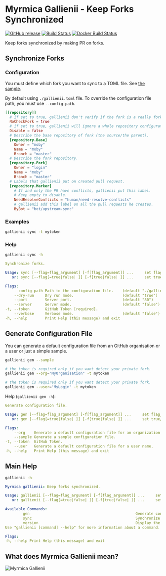 # Myrmica Gallienii - Keep Forks Synchronized

[![GitHub release](https://img.shields.io/github/release/traefik/gallienii.svg)](https://github.com/traefik/gallienii/releases/latest)
[![Build Status](https://travis-ci.com/traefik/gallienii.svg?branch=master)](https://travis-ci.com/traefik/gallienii)
[![Docker Build Status](https://img.shields.io/docker/build/traefik/gallienii.svg)](https://hub.docker.com/r/traefik/gallienii/builds/)

Keep forks synchronized by making PR on forks.

## Synchronize Forks

### Configuration

You must define which fork you want to sync to a TOML file.
See [the sample](/sample.toml).

By default using `./gallienii.toml` file.
To override the configuration file path, you must use `--config-path`.

```toml
[[repository]]
  # if set to true, gallienii don't verify if the fork is a really fork in GitHub.
  NoCheckFork = true
  # if set to true, gallienii will ignore a whole repository configuration.
  Disable = false
  # Describe the base repository of fork (the source/the parent).
  [repository.Base]
    Owner = "moby"
    Name = "moby"
    Branch = "master"
  # Describe the fork repository.
  [repository.Fork]
    Owner = "login"
    Name = "moby"
    Branch = "master"
  # Labels that gallienii put on created pull request.
  [repository.Marker]
    # If and only the PR have conflicts, gallienii put this label.
    # Keep empty to disable.
    NeedResolveConflicts = "human/need-resolve-conflicts"
    # gallienii add this label on all the pull requests he creates.
    ByBot = "bot/upstream-sync"
```

### Examples

```bash
gallienii sync -t mytoken
```

### Help

```bash
gallienii sync -h
```

```yaml
Synchronize forks.

Usage: sync [--flag=flag_argument] [-f[flag_argument]] ...     set flag_argument to flag(s)
   or: sync [--flag[=true|false| ]] [-f[true|false| ]] ...     set true/false to boolean flag(s)

Flags:
    --config-path Path to the configuration file.    (default "./gallienii.toml")
    --dry-run     Dry run mode.                      (default "true")
    --port        Server port.                       (default "80")
    --server      Server mode.                       (default "false")
-t, --token       GitHub Token [required].           
    --verbose     Verbose mode.                      (default "false")
-h, --help        Print Help (this message) and exit
```


## Generate Configuration File

You can generate a default configuration file from an GitHub organisation or a user or just a simple sample.

```bash
gallienii gen --sample
```

```bash
# the token is required only if you want detect your private fork.
gallienii gen --org="MyOrganisation" -t mytoken
```

```bash
# the token is required only if you want detect your private fork.
gallienii gen --user="MyLogin" -t mytoken
```

Help (`gallienii gen -h`):

```yaml
Generate configuration file.

Usage: gen [--flag=flag_argument] [-f[flag_argument]] ...     set flag_argument to flag(s)
   or: gen [--flag[=true|false| ]] [-f[true|false| ]] ...     set true/false to boolean flag(s)

Flags:
    --org    Generate a default configuration file for an organization name. 
    --sample Generate a sample configuration file.                           (default "true")
-t, --token  GitHub Token.                                                   
    --user   Generate a default configuration file for a user name.          
-h, --help   Print Help (this message) and exit
```


## Main Help

```bash
gallienii -h
```

```yaml
Myrmica gallienii: Keep forks synchronized.

Usage: gallienii [--flag=flag_argument] [-f[flag_argument]] ...     set flag_argument to flag(s)
   or: gallienii [--flag[=true|false| ]] [-f[true|false| ]] ...     set true/false to boolean flag(s)

Available Commands:
        gen                                                Generate configuration file.
        sync                                               Synchronize forks.
        version                                            Display the version.
Use "gallienii [command] --help" for more information about a command.

Flags:
-h, --help Print Help (this message) and exit
```

## What does Myrmica Gallienii mean?

![Myrmica Gallienii](http://www.antwiki.org/wiki/images/b/b6/Myrmica_gallienii_casent0172712_head_1.jpg)
